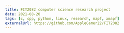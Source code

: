 ```yaml
---
title: FIT2082 computer science research project
date: 2021-08-20
tags: [c, cpp, python, linux, research, mapf, xmapf]
externalUrl: https://github.com/AppleGamer22/FIT2082
---
```

